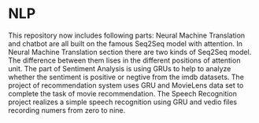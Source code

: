 # NLP
This repository now includes following parts: Neural Machine Translation and chatbot are all built on the famous Seq2Seq model with attention. In Neural Machine Translation section there are two kinds of Seq2Seq model. The difference between them lises in the different positions of attention unit. The part of Sentiment Analysis is using GRUs to help to analyze whether the sentiment is positive or negtive from the imdb datasets. The project of recommendation system uses GRU and MovieLens data set to complete the task of movie recommendation. The Speech Recognition project realizes a simple speech recognition using GRU and vedio files recording numers from zero to nine.
